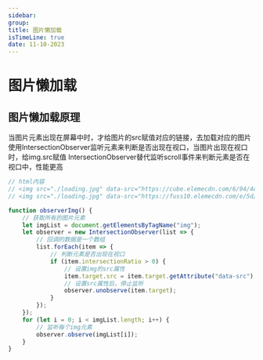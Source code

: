 ```yaml
---
sidebar:
group:
title: 图片懒加载
isTimeLine: true
date: 11-10-2023
---
```


# 图片懒加载

## 图片懒加载原理

当图片元素出现在屏幕中时，才给图片的src赋值对应的链接，去加载对应的图片
使用IntersectionObserver监听元素来判断是否出现在视口，当图片出现在视口时，给img.src赋值
IntersectionObserver替代监听scroll事件来判断元素是否在视口中，性能更高

```js
// html内容
// <img src="./loading.jpg" data-src="https://cube.elemecdn.com/6/94/4d3ea53c084bad6931a56d5158a48jpeg.jpeg">
// <img src="./loading.jpg" data-src="https://fuss10.elemecdn.com/e/5d/4a731a90594a4af544c0c25941171jpeg.jpeg">

function observerImg() {
    // 获取所有的图片元素
    let imgList = document.getElementsByTagName("img");
    let observer = new IntersectionObserver(list => {
        // 回调的数据是一个数组
        list.forEach(item => {
            // 判断元素是否出现在视口
            if (item.intersectionRatio > 0) {
                // 设置img的src属性
                item.target.src = item.target.getAttribute("data-src");
                // 设置src属性后，停止监听
                observer.unobserve(item.target);
            }
        });
    });
    for (let i = 0; i < imgList.length; i++) {
        // 监听每个img元素
        observer.observe(imgList[i]);
    }
}
```












